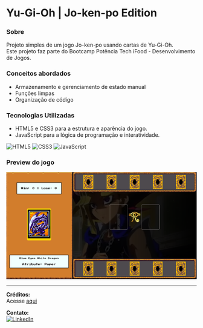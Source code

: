 # Yu-Gi-Oh | Jo-ken-po Edition

### Sobre 
Projeto simples de um jogo Jo-ken-po usando cartas de Yu-Gi-Oh.    
Este projeto faz parte do Bootcamp Potência Tech iFood - Desenvolvimento de Jogos.  

### Conceitos abordados
- Armazenamento e gerenciamento de estado manual
- Funções limpas
- Organização de código

### Tecnologias Utilizadas
- HTML5 e CSS3 para a estrutura e aparência do jogo.
- JavaScript para a lógica de programação e interatividade.

![HTML5](https://img.shields.io/badge/HTML5-E34F26?style=for-the-badge&logo=html5&logoColor=white)
![CSS3](https://img.shields.io/badge/CSS3-1572B6?style=for-the-badge&logo=css3&logoColor=white)
![JavaScript](https://img.shields.io/badge/JavaScript-F7DF1E?style=for-the-badge&logo=javascript&logoColor=black)

### Preview do jogo
![Screenshot](https://github.com/Alan-oliveir/Yu-Gi-Oh_card_game/blob/main/screenshots/screenshoot.png)

___
**Créditos:**   
Acesse [aqui](https://github.com/Alan-oliveir/Yu-Gi-Oh_card_game/blob/main/CREDITS.md)

**Contato:**  
[![LinkedIn](https://img.shields.io/badge/LinkedIn-0077B5?style=for-the-badge&logo=linkedin&logoColor=white)](https://www.linkedin.com/in/alan-ogoncalves)
